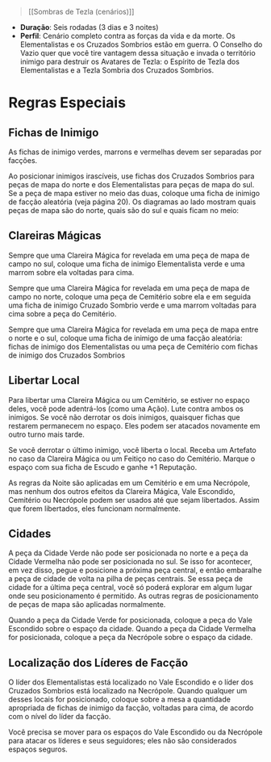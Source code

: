 > [[Sombras de Tezla (cenários)]]

- **Duração**: Seis rodadas (3 dias e 3 noites)
- **Perfil**: Cenário completo contra as forças da vida e da morte. Os Elementalistas e os Cruzados Sombrios estão em guerra. O Conselho do Vazio quer que você tire vantagem dessa situação e invada o território inimigo para destruir os Avatares de Tezla: o Espírito de Tezla dos Elementalistas e a Tezla Sombria dos Cruzados Sombrios.

# Regras Especiais
## Fichas de Inimigo
As fichas de inimigo verdes, marrons e vermelhas devem ser separadas por facções.

Ao posicionar inimigos irascíveis, use fichas dos Cruzados Sombrios para peças de mapa do norte e dos Elementalistas para peças de mapa do sul. Se a peça de mapa estiver no meio das duas, coloque uma ficha de inimigo de facção aleatória (veja página 20). Os diagramas ao lado mostram quais peças de mapa são do norte, quais são do sul e quais ficam no meio:

## Clareiras Mágicas
Sempre que uma Clareira Mágica for revelada em uma peça de mapa de campo no sul, coloque uma ficha de inimigo Elementalista verde e uma marrom sobre ela voltadas para cima.

Sempre que uma Clareira Mágica for revelada em uma peça de mapa de campo no norte, coloque uma peça de Cemitério sobre ela e em seguida uma ficha de inimigo Cruzado Sombrio verde e uma marrom voltadas para cima sobre a peça do Cemitério.

Sempre que uma Clareira Mágica for revelada em uma peça de mapa entre o norte e o sul, coloque uma ficha de inimigo de uma facção aleatória: fichas de inimigo dos Elementalistas ou uma peça de Cemitério com fichas de inimigo dos Cruzados Sombrios

## Libertar Local
Para libertar uma Clareira Mágica ou um Cemitério, se estiver no espaço deles, você pode adentrá-los (como uma Ação). Lute contra ambos os inimigos. Se você não derrotar os dois inimigos, quaisquer fichas que restarem permanecem no espaço. Eles podem ser atacados novamente em outro turno mais tarde.

Se você derrotar o último inimigo, você liberta o local. Receba um Artefato no caso da Clareira Mágica ou um Feitiço no caso do Cemitério. Marque o espaço com sua ficha de Escudo e ganhe +1 Reputação.

As regras da Noite são aplicadas em um Cemitério e em uma Necrópole, mas nenhum dos outros efeitos da Clareira Mágica, Vale Escondido, Cemitério ou Necrópole podem ser usados até que sejam libertados. Assim que forem libertados, eles funcionam normalmente.

## Cidades
A peça da Cidade Verde não pode ser posicionada no norte e a peça da Cidade Vermelha não pode ser posicionada no sul. Se isso for acontecer, em vez disso, pegue e posicione a próxima peça central, e então embaralhe a peça de cidade de volta na pilha de peças centrais. Se essa peça de cidade for a última peça central, você só poderá explorar em algum lugar onde seu posicionamento é permitido. As outras regras de posicionamento de peças de mapa são aplicadas normalmente.

Quando a peça da Cidade Verde for posicionada, coloque a peça do Vale Escondido sobre o espaço da cidade. Quando a peça da Cidade Vermelha for posicionada, coloque a peça da Necrópole sobre o espaço da cidade.

## Localização dos Líderes de Facção
O líder dos Elementalistas está localizado no Vale Escondido e o líder dos Cruzados Sombrios está localizado na Necrópole. Quando qualquer um desses locais for posicionado, coloque sobre a mesa a quantidade apropriada de fichas de inimigo da facção, voltadas para cima, de acordo com o nível do líder da facção.

Você precisa se mover para os espaços do Vale Escondido ou da Necrópole para atacar os líderes e seus seguidores; eles não são considerados espaços seguros.